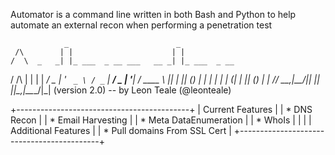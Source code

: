 Automator is a command line written in both Bash and Python to help automate an external recon when performing a penetration test

                _                        _
     /\        | |                      | |
    /  \  _   _| |_ ___  _ __ ___   __ _| |_ ___  _ __
   / /\ \| | | | __/ _ \| '_ ` _ \ / _` | __/ _ \| '__|
  / ____ \ |_| | || (_) | | | | | | (_| | || (_) | |
 /_/    \_\__,_|\__\___/|_| |_| |_|\__,_|\__\___/|_| (version 2.0)
  -- by Leon Teale (@leonteale)

 +-------------------------------------------+
 |  Current Features                         |
 |  * DNS Recon                              |
 |  * Email Harvesting                       |
 |  * Meta DataEnumeration                   |
 |  * WhoIs                                  |
 |                                           |
 |  Additional Features                      |
 |  * Pull domains From SSL Cert             |
 +-------------------------------------------+

